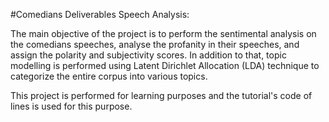 #Comedians Deliverables Speech Analysis:

The main objective of the project is to perform the sentimental analysis on the comedians speeches, analyse the profanity in their speeches, and assign the polarity and subjectivity scores. In addition to that, topic modelling is performed using Latent Dirichlet Allocation (LDA) technique to categorize the entire corpus into various topics.

This project is performed for learning purposes and the tutorial's code of lines is used for this purpose.
